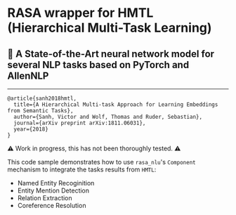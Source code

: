 # RASA wrapper for HMTL (Hierarchical Multi-Task Learning)
## 🌊 A State-of-the-Art neural network model for several NLP tasks based on PyTorch and AllenNLP
---

```
@article{sanh2018hmtl,
  title={A Hierarchical Multi-task Approach for Learning Embeddings from Semantic Tasks},
  author={Sanh, Victor and Wolf, Thomas and Ruder, Sebastian},
  journal={arXiv preprint arXiv:1811.06031},
  year={2018}
}
```

⚠ Work in progress, this has not been thoroughly tested. ⚠

This code sample demonstrates how to use `rasa_nlu`'s `Component` mechanism to integrate the tasks results from `HMTL`: 
- Named Entity Recoginition
- Entity Mention Detection
- Relation Extraction
- Coreference Resolution
